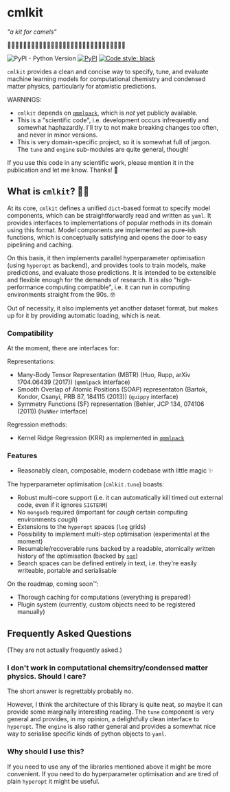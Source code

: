# cmlkit

*"a kit for camels"* 

🐫🧰🐫🧰🐫🧰🐫🧰🐫🧰🐫🧰🐫🧰🐫🧰🐫🧰🐫🧰🐫🧰🐫🧰🐫🧰🐫🧰🐫🧰

![PyPI - Python Version](https://img.shields.io/pypi/pyversions/cmlkit.svg) [![PyPI](https://img.shields.io/pypi/v/cmlkit.svg)](https://pypi.org/project/cmlkit/) [![Code style: black](https://img.shields.io/badge/code%20style-black-000000.svg)](https://github.com/python/black)

`cmlkit` provides a clean and concise way to specify, tune, and evaluate machine learning models for computational chemistry and condensed matter physics, particularly for atomistic predictions.

WARNINGS: 
- `cmlkit` depends on [`qmmlpack`](https://gitlab.com/qmml/qmmlpack), which is *not* yet publicly available.
- This is a "scientific code", i.e. development occurs infrequently and somewhat haphazardly. I'll try to not make breaking changes too often, and never in minor versions.
- This is very domain-specific project, so it is somewhat full of jargon. The `tune` and `engine` sub-modules are quite general, though!

If you use this code in any scientific work, please mention it in the publication and let me know. Thanks! 🐫

## What is `cmlkit`? 🐫🧰

At its core, `cmlkit` defines a unified `dict`-based format to specify model components, which can be straightforwardly read and written as `yaml`. It provides interfaces to implementations of popular methods in its domain using this format. Model components are implemented as pure-ish functions, which is conceptually satisfying and opens the door to easy pipelining and caching.

On this basis, it then implements parallel hyperparameter optimisation (using `hyperopt` as backend), and provides tools to train models, make predictions, and evaluate those predictions. It is intended to be extensible and flexible enough for the demands of research. It is also "high-performance computing compatible", i.e. it can run in computing environments straight from the 90s. 🤓

Out of necessity, it also implements yet another dataset format, but makes up for it by providing automatic loading, which is neat.

### Compatibility

At the moment, there are interfaces for:

Representations:
- Many-Body Tensor Representation (MBTR) (Huo, Rupp, arXiv 1704.06439 (2017)) (`qmmlpack` interface)
- Smooth Overlap of Atomic Positions (SOAP) representaton (Bartok, Kondor, Csanyi, PRB 87, 184115 (2013)) (`quippy` interface)
- Symmetry Functions (SF) representation (Behler, JCP 134, 074106 (2011)) (`RuNNer` interface)

Regression methods:
- Kernel Ridge Regression (KRR) as implemented in [`qmmlpack`](https://gitlab.com/qmml/qmmlpack)

### Features

- Reasonably clean, composable, modern codebase with little magic ✨

The hyperparameter optimisation (`cmlkit.tune`) boasts:
- Robust multi-core support (i.e. it can automatically kill timed out external code, even if it ignores `SIGTERM`)
- No `mongodb` required (important for *cough* certain computing environments *cough*)
- Extensions to the `hyperopt` spaces (`log` grids)
- Possibility to implement multi-step optimisation (experimental at the moment)
- Resumable/recoverable runs backed by a readable, atomically written history of the optimisation (backed by [`son`](https://github.com/flokno/son))
- Search spaces can be defined entirely in text, i.e. they're easily writeable, portable and serialisable

On the roadmap, coming soon™:
- Thorough caching for computations (everything is prepared!)
- Plugin system (currently, custom objects need to be registered manually)

## Frequently Asked Questions

(They are not actually frequently asked.)

### I don't work in computational chemsitry/condensed matter physics. Should I care?

The short answer is regrettably probably no. 

However, I think the architecture of this library is quite neat, so maybe it can provide some marginally interesting reading. The `tune` component is very general and provides, in my opinion, a delightfully clean interface to `hyperopt`. The `engine` is also rather general and provides a somewhat nice way to serialise specific kinds of python objects to `yaml`.

### Why should I use this?

If you need to use any of the libraries mentioned above it might be more convenient. If you need to do hyperparameter optimisation and are tired of plain `hyperopt` it might be useful.
